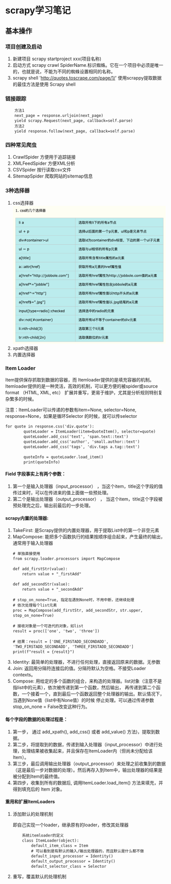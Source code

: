 # scrapy学习笔记

## 基本操作
### 项目创建及启动
1. 新建项目 scrapy startproject xxx(项目名称)
2. 启动方式 scrapy crawl SpiderName.标识蜘蛛。它在一个项目中必须是唯一的，也就是说，不能为不同的蜘蛛设置相同的名称。
3. scrapy shell 'http://quotes.toscrape.com/page/1/' 
使用scrappy提取数据的最佳方法是使用 Scrapy shell

### 链接跟踪
```
    方法1
    next_page = response.urljoin(next_page)
    yield scrapy.Request(next_page, callback=self.parse)
    方法2
    yield response.follow(next_page, callback=self.parse)
```

### 四种常见爬虫
1. CrawlSpider 方便用于追踪链接
2. XMLFeedSpider 方便XML分析
3. CSVSpider 按行读取csv文件
4. SitemapSpider 爬取网站的sitemap信息

### 3种选择器
1. css选择器
    ![](./img/css选择器.png)
2. xpath选择器
3. 内置选择器

### Item Loader
Item提供保存抓取到数据的容器，而 Itemloader提供的是填充容器的机制。Itemloader提供的是一种灵活，高效的机制，可以更方便的被spider或source format （HTML, XML, etc）
扩展并重写，更易于维护，尤其是分析规则特别复杂繁多的时候。


注意：ItemLoader可以传递的参数有item=None, selector=None, response=None，如果是循环Selector
的时候，就可以传selector
```
for quote in response.css('div.quote'):
        quoteLoader = ItemLoader(item=QuoteItem(), selector=quote)
        quoteLoader.add_css('text', 'span.text::text')
        quoteLoader.add_css('author', 'small.author::text')
        quoteLoader.add_css('tags', 'div.tags a.tag::text')

        quoteInfo = quoteLoader.load_item()
        print(quoteInfo)
```

#### Field 字段事实上有两个参数：
1. 第一个是输入处理器（input_processor） ，当这个item，title这个字段的值传过来时，可以在传进来的值上面做一些预处理。
2. 第二个是输出处理器（output_processor） ， 当这个item，title这个字段被预处理完之后，输出前最后的一步处理。

#### scrapy内置的处理器:
1. TakeFirst: 是Scrapy提供的内置处理器，用于提取List中的第一个非空元素
2. MapCompose: 能把多个函数执行的结果按顺序组合起来，产生最终的输出，通常用于输入处理器
    ```
    # 单独直接使用
    from scrapy.loader.processors import MapCompose
    
    def add_firstStr(value):
        return value + "_firstAdd"
    
    def add_secondStr(value):
        return value + "_secondAdd"
    
    # stop_on_none=True, 指定在遇到None时，不用中断，还继续处理
    # 依次处理每个list元素
    proc = MapCompose(add_firstStr, add_secondStr, str.upper, stop_on_none=True)
    
    # 接收对象是一个可迭代的对象，如list
    result = proc(['one', 'two', 'three'])
    
    # 结果：result = ['ONE_FIRSTADD_SECONDADD', 'TWO_FIRSTADD_SECONDADD', 'THREE_FIRSTADD_SECONDADD']
    print(f"result = {result}")
    ```
3. Identity: 最简单的处理器，不进行任何处理，直接返回原来的数据。无参数
4. Join: 返回用分隔符连接后的值。分隔符默认为空格。不接受Loader contexts。
5. Compose: 用给定的多个函数的组合，来构造的处理器。list对象（注意不是指list中的元素），依次被传递到第一个函数，然后输出，
            再传递到第二个函数，一个接着一个，直到最后一个函数返回整个处理器的输出。默认情况下，当遇到None值（list中有None值）的时候
            停止处理。可以通过传递参数stop_on_none = False改变这种行为。

    
#### 每个字段的数据的处理过程是：
1. 第一步， 通过 add_xpath(), add_css() 或者 add_value() 方法)，提取到数据。
2. 第二步，将提取到的数据，传递到输入处理器（input_processor）中进行处理，处理结果被收集起来，并且保存在ItemLoader内（但尚未分配给该Item）。
3. 第三步，最后调用输出处理器（output_processor）来处理之前收集到的数据（这是最后一步对数据的处理）。然后再存入到Item中，输出处理器的结果是被分配到Item的最终值｡
4. 第四步，收集到所有的数据后, 调用ItemLoader.load_item() 方法来填充，并得到填充后的 Item 对象。

#### 重用和扩展ItemLoaders
1. 添加默认的处理机制


    即自己实现一个loader，继承原有的loader，修改其处理器
    ```
        系统itemloader的定义
        class ItemLoader(object):
            default_item_class = Item
            # 可以看到是有默认的输入/输出处理器的，而且默认是什么都不做
            default_input_processor = Identity()
            default_output_processor = Identity()
            default_selector_class = Selector
    ```
2. 重写，覆盖默认的处理机制

